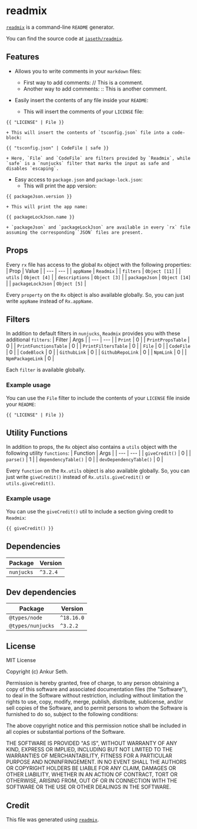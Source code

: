
# readmix

[`readmix`](https://www.npmjs.com/package/readmix) is a command-line `README` generator.

You can find the source code at [`iaseth/readmix`](https://github.com/iaseth/readmix).



## Features
* Allows you to write comments in your `markdown` files:
    + First way to add comments:
        // This is a comment.
    + Another way to add comments:
        :: This is another comment.

* Easily insert the contents of any file inside your `README`:
    + This will insert the comments of your `LICENSE` file:
```
{{ "LICENSE" | File }}
```

    + This will insert the contents of `tsconfig.json` file into a code-block:
```
{{ "tsconfig.json" | CodeFile | safe }}
```

    + Here, `File` and `CodeFile` are filters provided by `Readmix`, while `safe` is a `nunjucks` filter that marks the input as safe and disables `escaping`.

* Easy access to `package.json` and `package-lock.json`:
    + This will print the app version:
```
{{ packageJson.version }}
```

    + This will print the app name:
```
{{ packageLockJson.name }}
```

    + `packageJson` and `packageLockJson` are available in every `rx` file assuming the corresponding `JSON` files are present.



## Props

Every `rx` file has access to the global `Rx` object with the following properties:
| Prop | Value |
| --- | --- |
| `appName` | `Readmix` |
| `filters` | `Object [11]` |
| `utils` | `Object [4]` |
| `descriptions` | `Object [3]` |
| `packageJson` | `Object [14]` |
| `packageLockJson` | `Object [5]` |


Every `property` on the `Rx` object is also available globally.
So, you can just write `appName` instead of `Rx.appName`.



## Filters

In addition to default filters in `nunjucks`, `Readmix` provides you with these additional `filters`:
| Filter | Args |
| --- | --- |
| `Print` | 0 |
| `PrintPropsTable` | 0 |
| `PrintFunctionsTable` | 0 |
| `PrintFiltersTable` | 0 |
| `File` | 0 |
| `CodeFile` | 0 |
| `CodeBlock` | 0 |
| `GithubLink` | 0 |
| `GithubRepoLink` | 0 |
| `NpmLink` | 0 |
| `NpmPackageLink` | 0 |

Each `filter` is available globally.


### Example usage
You can use the `File` filter to include the contents of your `LICENSE` file inside your `README`:

```
{{ "LICENSE" | File }}
```




## Utility Functions

In addition to props, the `Rx` object also contains a `utils` object with the following utility `functions`:
| Function | Args |
| --- | --- |
| `giveCredit()` | 0 |
| `parse()` | 1 |
| `dependencyTable()` | 0 |
| `devDependencyTable()` | 0 |


Every `function` on the `Rx.utils` object is also available globally.
So, you can just write `giveCredit()` instead of `Rx.utils.giveCredit()` or `utils.giveCredit()`.

### Example usage
You can use the `giveCredit()` util to include a section giving credit to `Readmix`:

```
{{ giveCredit() }}
```




## Dependencies
| Package | Version |
| --- | --- |
| `nunjucks` | `^3.2.4` |



## Dev dependencies
| Package | Version |
| --- | --- |
| `@types/node` | `^18.16.0` |
| `@types/nunjucks` | `^3.2.2` |



## License
MIT License

Copyright (c) Ankur Seth.

Permission is hereby granted, free of charge, to any person obtaining a copy
of this software and associated documentation files (the &quot;Software&quot;), to deal
in the Software without restriction, including without limitation the rights
to use, copy, modify, merge, publish, distribute, sublicense, and/or sell
copies of the Software, and to permit persons to whom the Software is
furnished to do so, subject to the following conditions:

The above copyright notice and this permission notice shall be included in all
copies or substantial portions of the Software.

THE SOFTWARE IS PROVIDED &quot;AS IS&quot;, WITHOUT WARRANTY OF ANY KIND, EXPRESS OR
IMPLIED, INCLUDING BUT NOT LIMITED TO THE WARRANTIES OF MERCHANTABILITY,
FITNESS FOR A PARTICULAR PURPOSE AND NONINFRINGEMENT. IN NO EVENT SHALL THE
AUTHORS OR COPYRIGHT HOLDERS BE LIABLE FOR ANY CLAIM, DAMAGES OR OTHER
LIABILITY, WHETHER IN AN ACTION OF CONTRACT, TORT OR OTHERWISE, ARISING FROM,
OUT OF OR IN CONNECTION WITH THE SOFTWARE OR THE USE OR OTHER DEALINGS IN THE
SOFTWARE.


## Credit

This file was generated using [`readmix`](https://github.com/iaseth/readmix).

